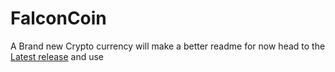 # FalconCoin
A Brand new Crypto currency
will make a better readme for now
head to the <a href="https://github.com/superpythonguy/FalconCoin/releases">Latest release</a>
and use
